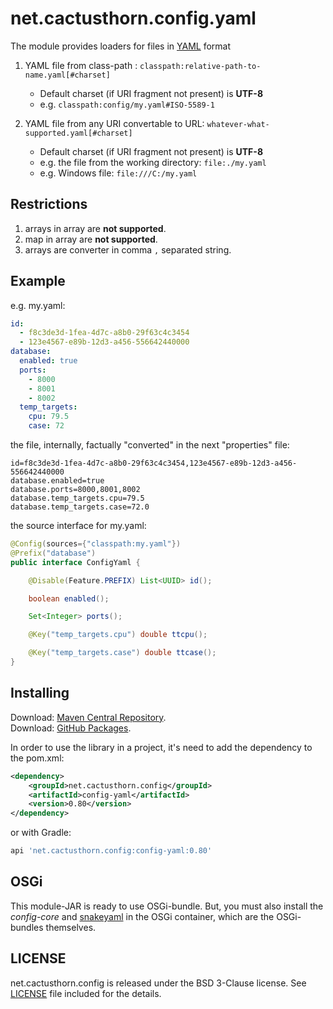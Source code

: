 # net.cactusthorn.config.yaml
The module provides loaders for files in [YAML](https://yaml.org) format

1.  YAML file from class-path : `classpath:relative-path-to-name.yaml[#charset]`
    -   Default charset (if URI fragment not present) is **UTF-8**
    -   e.g. `classpath:config/my.yaml#ISO-5589-1`

2.  YAML file from any URI convertable to URL: `whatever-what-supported.yaml[#charset]`
    -   Default charset (if URI fragment not present) is **UTF-8**
    -   e.g. the file from the working directory: `file:./my.yaml`
    -   e.g. Windows file: `file:///C:/my.yaml`

## Restrictions
1.  arrays in array are **not supported**.
2.  map in array are **not supported**.
3.  arrays are converter in comma `,` separated string.

## Example
e.g. 
my.yaml:
```yaml
id:
  - f8c3de3d-1fea-4d7c-a8b0-29f63c4c3454
  - 123e4567-e89b-12d3-a456-556642440000
database:
  enabled: true
  ports:
    - 8000
    - 8001
    - 8002
  temp_targets:
    cpu: 79.5
    case: 72
```
the file, internally, factually "converted" in the next "properties" file:
```properties
id=f8c3de3d-1fea-4d7c-a8b0-29f63c4c3454,123e4567-e89b-12d3-a456-556642440000
database.enabled=true
database.ports=8000,8001,8002
database.temp_targets.cpu=79.5
database.temp_targets.case=72.0
```
the source interface for my.yaml:
```java
@Config(sources={"classpath:my.yaml"})
@Prefix("database")
public interface ConfigYaml {

    @Disable(Feature.PREFIX) List<UUID> id();

    boolean enabled();

    Set<Integer> ports();

    @Key("temp_targets.cpu") double ttcpu();

    @Key("temp_targets.case") double ttcase();
}
```

## Installing
Download: [Maven Central Repository](https://search.maven.org/search?q=g:net.cactusthorn.config).   
Download: [GitHub Packages](https://github.com/Gmugra?tab=packages&repo_name=net.cactusthorn.config).

In order to use the library in a project, it's need to add the dependency to the pom.xml:
```xml
<dependency>
    <groupId>net.cactusthorn.config</groupId>
    <artifactId>config-yaml</artifactId>
    <version>0.80</version>
</dependency>
```
or with Gradle:
```groovy
api 'net.cactusthorn.config:config-yaml:0.80'
```

## OSGi
This module-JAR is ready to use OSGi-bundle.
But, you must also install the *config-core* and [snakeyaml](https://bitbucket.org/asomov/snakeyaml/src/master/) in the OSGi container, which are the OSGi-bundles themselves.


## LICENSE
net.cactusthorn.config is released under the BSD 3-Clause license. See [LICENSE](https://github.com/Gmugra/net.cactusthorn.config/blob/main/LICENSE) file included for the details.
